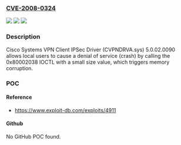 ### [CVE-2008-0324](https://cve.mitre.org/cgi-bin/cvename.cgi?name=CVE-2008-0324)
![](https://img.shields.io/static/v1?label=Product&message=n%2Fa&color=blue)
![](https://img.shields.io/static/v1?label=Version&message=n%2Fa&color=blue)
![](https://img.shields.io/static/v1?label=Vulnerability&message=n%2Fa&color=brighgreen)

### Description

Cisco Systems VPN Client IPSec Driver (CVPNDRVA.sys) 5.0.02.0090 allows local users to cause a denial of service (crash) by calling the 0x80002038 IOCTL with a small size value, which triggers memory corruption.

### POC

#### Reference
- https://www.exploit-db.com/exploits/4911

#### Github
No GitHub POC found.

